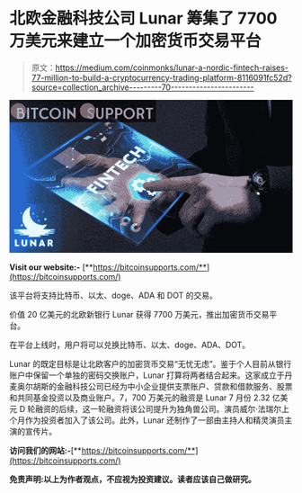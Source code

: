 # 北欧金融科技公司 Lunar 筹集了 7700 万美元来建立一个加密货币交易平台

> 原文：<https://medium.com/coinmonks/lunar-a-nordic-fintech-raises-77-million-to-build-a-cryptocurrency-trading-platform-8116091fc52d?source=collection_archive---------70----------------------->

![](img/53e1b0e1b485ad8a698e6762b2c73f32.png)

**Visit our website:-** [**https://bitcoinsupports.com/**](https://bitcoinsupports.com/)

该平台将支持比特币、以太、doge、ADA 和 DOT 的交易。

价值 20 亿美元的北欧新银行 Lunar 获得 7700 万美元，推出加密货币交易平台。

在平台上线时，用户将可以兑换比特币、以太、doge、ADA、DOT。

Lunar 的既定目标是让北欧客户的加密货币交易“无忧无虑”。鉴于个人目前从银行账户中保留一个单独的密码交换账户，Lunar 打算将两者结合起来。这家成立于丹麦奥尔胡斯的金融科技公司已经为中小企业提供支票账户、贷款和借款服务、股票和共同基金投资以及商业账户。7，700 万美元的融资是 Lunar 7 月份 2.32 亿美元 D 轮融资的后续，这一轮融资将该公司提升为独角兽公司。演员威尔·法瑞尔上个月作为投资者加入了该公司。此外，Lunar 还制作了一部由主持人和精灵演员主演的宣传片。

**访问我们的网站:-**[**https://bitcoinsupports.com/**](https://bitcoinsupports.com/)

**免责声明:以上为作者观点，不应视为投资建议。读者应该自己做研究。**